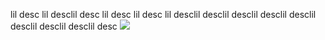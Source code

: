 lil  desc  lil  desclil  desc  lil  desc  lil  desc  lil  desclil  desclil  desclil  desclil  desclil  desclil  desclil  desclil  desc
 ![](https://www.google.com/images/srpr/logo11w.png)